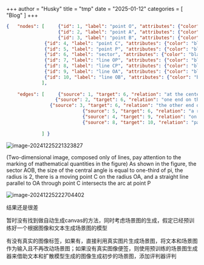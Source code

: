 ﻿+++ 
author = "Husky"
title = "tmp"
date = "2025-01-12"
categories = [
    "Blog"
]
+++
```json
{   "nodes": [     {"id": 1, "label": "point O", "attributes": {"color": "black"}},    
              	   {"id": 2, "label": "point A", "attributes": {"color": "black"}},
             	   {"id": 3, "label": "point B", "attributes": {"color": "black"}},
              {"id": 4, "label": "point C", "attributes": {"color": "black"}},
              {"id": 5, "label": "point P", "attributes": {"color": "black"}},
              {"id": 6, "label": "sector", "attributes": {"color": "black"}},
              {"id": 7, "label": "line OP", "attributes": {"color": "black"}},
              {"id": 8, "label": "line CP", "attributes": {"color": "black"}},
              {"id": 9, "label": "line OA", "attributes": {"color": "black"}},
              {"id": 10, "label": "line OB", "attributes": {"color": "black"}},
             ],   
 
 	"edges": [     {"source": 1, "target": 6, "relation": "at the center of sector"}, 
             	  {"source": 2, "target": 6, "relation": "one end on the act of the sector"},
				{"source": 3, "target": 6, "relation": "the other end on the act of the sector"},
              				{"source": 5, "target": 6, "relation": "a random location on the act of the sector"},
              				{"source": 4, "target": 9, "relation": "on a location of line"},
              				{"source": 8, "target": 10, "relation": "parallel"},
				
             ] }
```

![image-20241225221323827](tmp.assets/image-20241225221323827.png)

(Two-dimensional image, composed only of lines, pay attention to the marking of mathematical quantities in the figure) As shown in the figure, the sector AOB, the size of the central angle is equal to one-third of pi, the radius is 2, there is a moving  point C on the radius OA, and a straight line parallel to OA through point C intersects the arc at point P

![image-20241225222704402](tmp.assets/image-20241225222704402.png)

结果还是很差



暂时没有找到做自动生成canvas的方法，同时考虑场景图的生成，假定已经预训练好一个根据图像和文本生成场景图的模型

有没有真实的图像标签，如果有，直接利用真实图片生成场景图，将文本和场景图作为输入且不再改动场景图；如果没有真实图像便签，则使用预训练的场景图生成器来借助文本和扩散模型生成的图像生成初步的场景图，添加评判器评判



